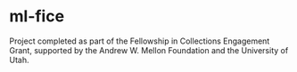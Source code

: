 # ml-fice
Project completed as part of the Fellowship in Collections Engagement Grant, supported by the Andrew W. Mellon Foundation and the University of Utah.
